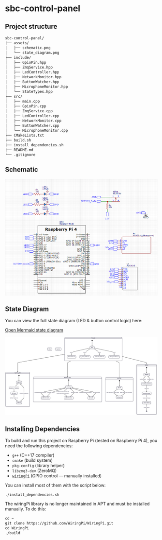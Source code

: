 # sbc-control-panel

## Project structure

```text
sbc-control-panel/
├── assets/
│   ├── schematic.png
│   └── state_diagram.png
├── include/
│   ├── GpioPin.hpp
│   ├── ZmqService.hpp
│   ├── LedController.hpp
│   ├── NetworkMonitor.hpp
│   ├── ButtonWatcher.hpp
│   ├── MicrophoneMonitor.hpp
│   └── StateTypes.hpp
├── src/
│   ├── main.cpp
│   ├── GpioPin.cpp
│   ├── ZmqService.cpp
│   ├── LedController.cpp
│   ├── NetworkMonitor.cpp
│   ├── ButtonWatcher.cpp
│   └── MicrophoneMonitor.cpp
├── CMakeLists.txt
├── build.sh
├── install_dependencies.sh
├── README.md
└── .gitignore
```
## Schematic

![alt](assets/schematic.png)

## State Diagram

You can view the full state diagram (LED & button control logic) here:

[Open Mermaid state diagram](https://www.mermaidchart.com/app/projects/dd48604f-f231-4d96-9801-e5d4dd8abb1a/diagrams/975d63b3-530b-47d8-b501-1a85a7f480c2/version/v0.1/edit)

![alt](assets/state_diagram.png)

## Installing Dependencies

To build and run this project on Raspberry Pi (tested on Raspberry Pi 4), you need the following dependencies:

- `g++` (C++17 compiler)
- `cmake` (build system)
- `pkg-config` (library helper)
- `libzmq3-dev` (ZeroMQ)
- [`wiringPi`](http://wiringpi.com/) (GPIO control — manually installed)

You can install most of them with the script below:

```
./install_dependencies.sh
```

The wiringPi library is no longer maintained in APT and must be installed manually. To do this:

```
cd ~
git clone https://github.com/WiringPi/WiringPi.git
cd WiringPi
./build
```
